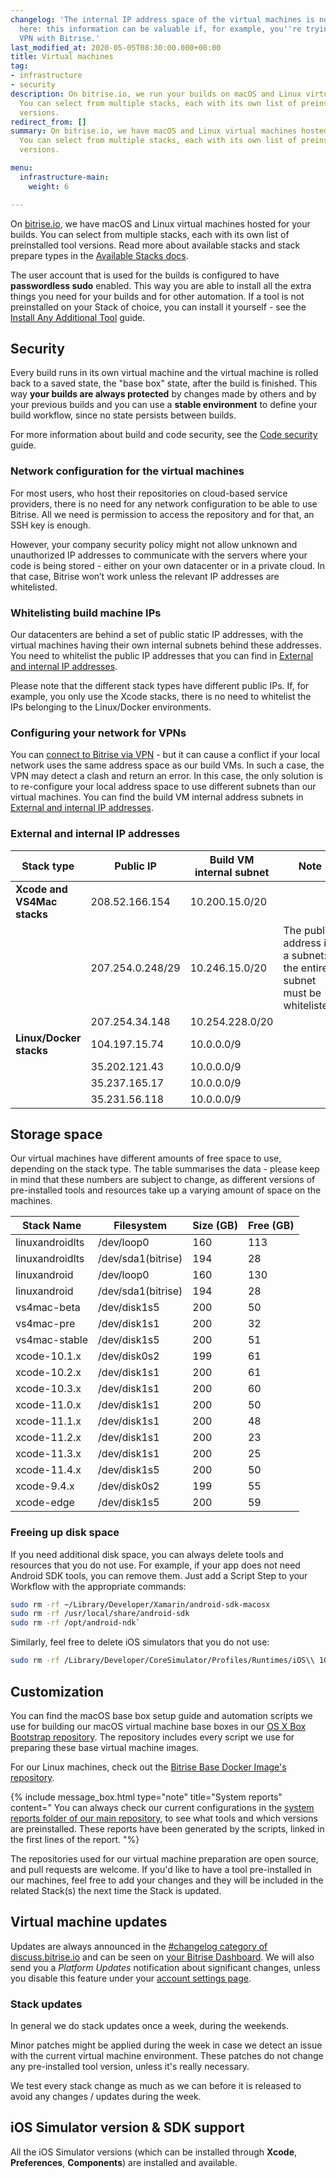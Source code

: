 ```yaml
---
changelog: 'The internal IP address space of the virtual machines is now available
  here: this information can be valuable if, for example, you''re trying to use a
  VPN with Bitrise.'
last_modified_at: 2020-05-05T08:30:00.000+00:00
title: Virtual machines
tag:
- infrastructure
- security
description: On bitrise.io, we run your builds on macOS and Linux virtual machines.
  You can select from multiple stacks, each with its own list of preinstalled tool
  versions.
redirect_from: []
summary: On bitrise.io, we have macOS and Linux virtual machines hosted for your builds.
  You can select from multiple stacks, each with its own list of preinstalled tool
  versions.

menu:
  infrastructure-main:
    weight: 6

---
```

On [bitrise.io](https://www.bitrise.io), we have macOS and Linux virtual machines hosted for your builds. You can select from multiple stacks, each with its own list of preinstalled tool versions. Read more about available stacks and stack prepare types in the [Available Stacks docs](/infrastructure/available-stacks/).

The user account that is used for the builds is configured to have **passwordless sudo** enabled. This way you are able to install all the extra things you need for your builds and for other automation. If a tool is not preinstalled on your Stack of choice, you can install it yourself - see the [Install Any Additional Tool](/tips-and-tricks/install-additional-tools/) guide.

## Security

Every build runs in its own virtual machine and the virtual machine is rolled back to a saved state, the "base box" state, after the build is finished. This way **your builds are always protected** by changes made by others and by your previous builds and you can use a **stable environment** to define your build workflow, since no state persists between builds.

For more information about build and code security, see the [Code security](/getting-started/code-security/) guide.

### Network configuration for the virtual machines

For most users, who host their repositories on cloud-based service providers, there is no need for any network configuration to be able to use Bitrise. All we need is permission to access the repository and for that, an SSH key is enough.

However, your company security policy might not allow unknown and unauthorized IP addresses to communicate with the servers where your code is being stored - either on your own datacenter or in a private cloud. In that case, Bitrise won’t work unless the relevant IP addresses are whitelisted.

### Whitelisting build machine IPs

Our datacenters are behind a set of public static IP addresses, with the virtual machines having their own internal subnets behind these addresses. You need to whitelist the public IP addresses that you can find in [External and internal IP addresses](/infrastructure/virtual-machines/#external-and-internal-ip-addresses "/infrastructure/virtual-machines/#external-and-internal-ip-addresses").

Please note that the different stack types have different public IPs. If, for example, you only use the Xcode stacks, there is no need to whitelist the IPs belonging to the Linux/Docker environments.

### Configuring your network for VPNs

You can [connect to Bitrise via VPN](/tutorials/vpn-configuration/ "https://devcenter.bitrise.io/tutorials/vpn-configuration/") - but it can cause a conflict if your local network uses the same address space as our build VMs. In such a case, the VPN may detect a clash and return an error. In this case, the only solution is to re-configure your local address space to use different subnets than our virtual machines. You can find the build VM internal address subnets in [External and internal IP addresses](/infrastructure/virtual-machines/#external-and-internal-ip-addresses "/infrastructure/virtual-machines/#external-and-internal-ip-addresses").

### External and internal IP addresses

| Stack type                  | Public IP        | Build VM internal subnet | Note                                                                   |
|-----------------------------|------------------|--------------------------|------------------------------------------------------------------------|
| **Xcode and VS4Mac stacks** | 208.52.166.154   | 10.200.15.0/20           |                                                                        |
|                             | 207.254.0.248/29 | 10.246.15.0/20          | The public address is a subnet: the entire subnet must be whitelisted! |
|                             | 207.254.34.148   | 10.254.228.0/20          |                                                                        |
| **Linux/Docker stacks**     | 104.197.15.74    | 10.0.0.0/9               |                                                                        |
|                             | 35.202.121.43    | 10.0.0.0/9               |                                                                        |
|                             | 35.237.165.17    | 10.0.0.0/9               |                                                                        |
|                             | 35.231.56.118    | 10.0.0.0/9               |                                                                        |

## Storage space

Our virtual machines have different amounts of free space to use, depending on the stack type. The table summarises the data - please keep in mind that these numbers are subject to change, as different versions of pre-installed tools and resources take up a varying amount of space on the machines.

| Stack Name | Filesystem | Size (GB) | Free (GB) |
| --- | --- | --- | --- |
| linuxandroidlts | /dev/loop0 | 160 | 113 |
| linuxandroidlts | /dev/sda1(bitrise) | 194 | 28 |
| linuxandroid | /dev/loop0 | 160 | 130 |
| linuxandroid | /dev/sda1(bitrise) | 194 | 28 |
| vs4mac-beta | /dev/disk1s5 | 200 | 50 |
| vs4mac-pre | /dev/disk1s1 | 200 | 32 |
| vs4mac-stable | /dev/disk1s5 | 200 | 51 |
| xcode-10.1.x | /dev/disk0s2 | 199 | 61 |
| xcode-10.2.x | /dev/disk1s1 | 200 | 61 |
| xcode-10.3.x | /dev/disk1s1 | 200 | 60 |
| xcode-11.0.x | /dev/disk1s1 | 200 | 50 |
| xcode-11.1.x | /dev/disk1s1 | 200 | 48 |
| xcode-11.2.x | /dev/disk1s1 | 200 | 23 |
| xcode-11.3.x | /dev/disk1s1 | 200 | 25 |
| xcode-11.4.x | /dev/disk1s5 | 200 | 50 |
| xcode-9.4.x | /dev/disk0s2 | 199 | 55 |
| xcode-edge | /dev/disk1s5 | 200 | 59 |

### Freeing up disk space

If you need additional disk space, you can always delete tools and resources that you do not use. For example, if your app does not need Android SDK tools, you can remove them. Just add a Script Step to your Workflow with the appropriate commands:

```bash
sudo rm -rf ~/Library/Developer/Xamarin/android-sdk-macosx
sudo rm -rf /usr/local/share/android-sdk 
sudo rm -rf /opt/android-ndk`
```

Similarly, feel free to delete iOS simulators that you do not use:

```bash
sudo rm -rf /Library/Developer/CoreSimulator/Profiles/Runtimes/iOS\\ 10.3.simruntime/
```

## Customization

You can find the macOS base box setup guide and automation scripts we use for building our
macOS virtual machine base boxes in our [OS X Box Bootstrap repository](https://github.com/bitrise-io/osx-box-bootstrap).
The repository includes every script we use for preparing these base virtual machine images.

For our Linux machines, check out the [Bitrise Base Docker Image's repository](https://github.com/bitrise-docker/bitrise-base).

{% include message_box.html type="note" title="System reports" content="
You can always check our current configurations in the [system reports folder of our main repository](https://github.com/bitrise-io/bitrise.io/tree/master/system_reports), to see what tools and which versions are preinstalled. These reports have been generated by the scripts, linked in the first lines of the report. "%}

The repositories used for our virtual machine preparation are open source,
and pull requests are welcome.
If you'd like to have a tool pre-installed in our machines,
feel free to add your changes and they will be included in the related Stack(s)
the next time the Stack is updated.

## Virtual machine updates

Updates are always announced in the [#changelog category of discuss.bitrise.io](https://discuss.bitrise.io/c/changelog)
and can be seen on [your Bitrise Dashboard](https://www.bitrise.io/dashboard).
We will also send you a _Platform Updates_ notification about significant changes,
unless you disable this feature under your [account settings page](https://www.bitrise.io/me/profile).

### Stack updates

In general we do stack updates once a week, during the weekends.

Minor patches might be applied during the week in case we detect an issue
with the current virtual machine environment.
These patches do not change any pre-installed tool version, unless it's really necessary.

We test every stack change as much as we can before it is
released to avoid any changes / updates during the week.

## iOS Simulator version & SDK support

All the iOS Simulator versions (which can be installed
through **Xcode**, **Preferences**, **Components**) are installed and available.